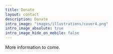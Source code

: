 ```yaml
---
title: Donate
layout: contact
description: Donate
intro_image: "images/illustrations/cover4.png"
intro_image_absolute: true
intro_image_hide_on_mobile: false
---
```


More information to come.
